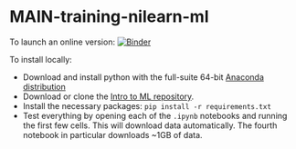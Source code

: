 # MAIN-training-nilearn-ml

To launch an online version:
[![Binder](https://mybinder.org/badge_logo.svg)](https://mybinder.org/v2/gh/main-training/main-training-nilearn-ml/master)

To install locally:
 - Download and install python with the full-suite 64-bit [Anaconda distribution](https://www.anaconda.com/distribution/)
 - Download or clone the [Intro to ML repository](https://github.com/main-training/main-training-nilearn-ml/).
 - Install the necessary packages: `pip install -r requirements.txt`
 - Test everything by opening each of the `.ipynb` notebooks and running the first few cells. This will download data automatically. The fourth notebook in particular downloads ~1GB of data.
